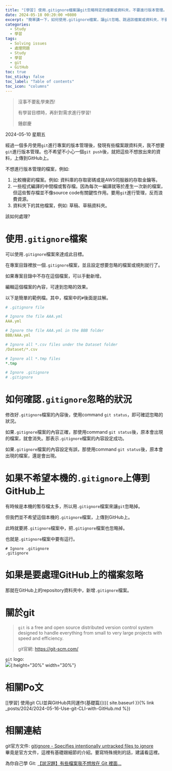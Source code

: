 ```yaml
---
title: "[學習] 使用.gitignore檔案讓git忽略特定的檔案或資料夾，不要進行版本管理。"
date: 2024-05-18 00:20:00 +0800
excerpt: "簡單講一下，如何使用.gitignore檔案，讓git忽略、跳過該檔案或資料夾，不要進行版本管理。"
categories:
  - Study
  - 學習
tags:
  - Solving issues
  - 處理問題
  - Study
  - 學習
  - git
  - GitHub
toc: true
toc_sticky: false
toc_label: "Table of contents"
toc_icon: "columns"
---
```


> 沒事不要亂學東西!
>
> 有學習目標時，再針對需求進行學習!
>
> 鍾獻慶

2024-05-10 星期五

經過一個多月使用`git`進行專案的版本管理後，發現有些檔案跟資料夾，我不想要`git`進行版本管理。也不希望不小心一個`git push`後，就把這些不想放出來的資料，上傳到GitHub上。

不想進行版本管理的檔案，例如:  
1. 比較機密的檔案。例如: 資料庫的存取密碼或是AWS伺服器的存取金鑰等。
2. 一些程式編譯的中間檔或暫存檔。因為每次一編譯就等於產生一次新的檔案，但這些暫存檔並不像source code有關鍵性作用。要用`git`進行管理，反而浪費資源。
3. 資料夾下的其他檔案，例如: 草稿、草稿資料夾。

該如何處理?

# 使用`.gitignore`檔案

可以使用`.gitignore`檔案來達成此目標。

在專案目錄裡放一個`.gitignore`檔案，並且設定想要忽略的檔案或規則就行了。

如果專案目錄中不存在這個檔案，可以手動新增。

編輯這個檔案的內容，可達到忽略的效果。

以下是簡單的範例檔。其中，檔案中的`#`後面是註解。

<!-- It's not a yml file. Just use yml highlight. -->
```yml 
# .gitignore file

# Ignore the file AAA.yml
AAA.yml

# Ignore the file AAA.yml in the BBB folder
BBB/AAA.yml

# Ignore all *.csv files under the Dataset folder
/Dataset/*.csv

# Ignore all *.tmp files
*.tmp

# Ignore .gitignore
# .gitignore
```

# 如何確認`.gitignore`忽略的狀況

修改好`.gitignore`檔案的內容後，使用command `git status`，即可確認忽略的狀況。

如果`.gitignore`檔案的內容正確，那使用command `git status`後，原本會出現的檔案，就會消失。那表示`.gitignore`檔案的內容設定成功。

如果`.gitignore`檔案的內容設定有誤，那使用command `git status`後，原本會出現的檔案，還是會出現。

# 如果不希望本機的`.gitignore`上傳到GitHub上

有時候是本機的暫存檔太多，所以用`.gitignore`檔案來讓`git`忽略掉。

但我們並不希望這個本機的`.gitignore`檔案，上傳到GitHub上。

此時就要將`.gitignore`檔案中，把`.gitignore`檔案也忽略掉。

也就是`.gitignore`檔案中要有這行。

```
# Ignore .gitignore
.gitignore
```

# 如果是要處理GitHub上的檔案忽略

那就在GitHub上的repository資料夾中，新增`.gitignore`檔案。

# 關於git

> `git` is a free and open source distributed version control system designed to handle everything from small to very large projects with speed and efficiency.
>
> git官網: <https://git-scm.com/>

`git` logo:  
![](https://upload.wikimedia.org/wikipedia/commons/e/e0/Git-logo.svg){:height="30%" width="30%"}

# 相關Po文

[[學習] 使用git CLI並與GitHub共同運作(基礎篇)]({{ site.baseurl }}{% link _posts/2024/2024-05-16-Use-git-CLI-with-GitHub.md %})

# 相關連結

git官方文件: [gitignore - Specifies intentionally untracked files to ignore](https://git-scm.com/docs/gitignore)  
畢竟是官方文件，這裡有基礎跟細節的介紹。要寫特殊規則的話，建議看這裡。

為你自己學 Git: [【狀況題】有些檔案我不想放在 Git 裡面…](https://gitbook.tw/chapters/using-git/ignore)
